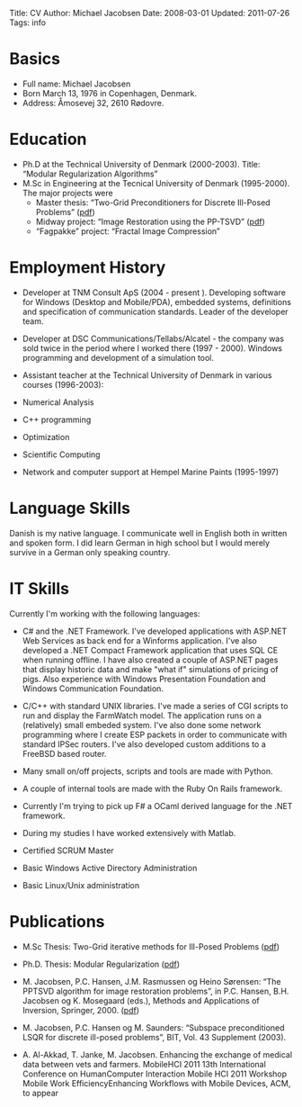 Title: CV
Author: Michael Jacobsen
Date: 2008-03-01
Updated: 2011-07-26
Tags: info

# Basics

* Full name: Michael Jacobsen
* Born March 13, 1976 in Copenhagen, Denmark.
* Address: Åmosevej 32, 2610 Rødovre.


# Education

* Ph.D at the Technical University of Denmark (2000-2003). 
  Title: “Modular Regularization Algorithms”
* M.Sc in Engineering at the Tecnical University of Denmark (1995-2000). 
  The major projects were 
  * Master thesis: “Two-Grid Preconditioners for Discrete Ill-Posed Problems” 
    (<a href="/Downloads/master-thesis.pdf">pdf</a>)
  * Midway project: “Image Restoration using the PP-TSVD” 
    (<a href="/Downloads/jacobsen98-image-restoration.pdf" title="Image Restoration">pdf</a>)
  * “Fagpakke” project: “Fractal Image Compression”


# Employment History

* Developer at TNM Consult ApS (2004 - present ). Developing software
  for Windows (Desktop and Mobile/PDA), embedded systems, definitions
  and specification of communication standards. Leader of the
  developer team.

* Developer at DSC Communications/Tellabs/Alcatel - the company was
  sold twice in the period where I worked there (1997 - 2000). Windows
  programming and development of a simulation tool.

* Assistant teacher at the Technical University of Denmark in various
  courses (1996-2003):
 
 * Numerical Analysis
 * C++ programming
 * Optimization
 * Scientific Computing

* Network and computer support at Hempel Marine Paints (1995-1997)

# Language Skills

Danish is my native language. I communicate well in English both in
written and spoken form. I did learn German in high school but I
would merely survive in a German only speaking country.

# IT Skills

Currently I'm working with the following languages: 

* C# and the .NET Framework. I've developed applications with ASP.NET
  Web Services as back end for a Winforms application. I've also
  developed a .NET Compact Framework application that uses SQL CE when
  running offline. I have also created a couple of ASP.NET pages that
  display historic data and make "what if" simulations of pricing of
  pigs. Also experience with Windows Presentation Foundation and
  Windows Communication Foundation.

* C/C++ with standard UNIX libraries. I've made a series of CGI
  scripts to run and display the FarmWatch model. The application runs
  on a (relatively) small embeded system. I've also done some network
  programming where I create ESP packets in order to communicate with
  standard IPSec routers. I've also developed custom additions to a
  FreeBSD based router.

* Many small on/off projects, scripts and tools are made with Python.

* A couple of internal tools are made with the Ruby On Rails
  framework.

* Currently I'm trying to pick up F# a OCaml derived language for the
  .NET framework.

* During my studies I have worked extensively with Matlab.

* Certified SCRUM Master

* Basic Windows Active Directory Administration

* Basic Linux/Unix administration

# Publications

* M.Sc Thesis: Two-Grid iterative methods for Ill-Posed Problems 
  (<a href="/Downloads/master-thesis.pdf">pdf</a>)

* Ph.D. Thesis: Modular Regularization (<a
  href="/Downloads/phd-thesis.pdf">pdf</a>)</li><li>M. Jacobsen,
  P.C. Hansen, J.M. Rasmussen og Heino Sørensen: “The PPTSVD algorithm
  for image restoration problems”, in P.C. Hansen, B.H. Jacobsen og
  K. Mosegaard (eds.), Methods and Applications of Inversion,
  Springer, 2000. (<a href="/Downloads/hansen00-pptsvd.pdf"
  title="PPTSVD paper">pdf</a>)

* M. Jacobsen, P.C. Hansen og M. Saunders: “Subspace preconditioned
  LSQR for discrete ill-posed problems”, BIT, Vol. 43 Supplement
  (2003).

* A. Al-Akkad, T. Janke, M. Jacobsen. Enhancing the exchange of
  medical data between vets and farmers. MobileHCI 2011 13th
  International Conference on HumanComputer Interaction Mobile HCI
  2011 Workshop Mobile Work EfficiencyEnhancing Workflows with Mobile
  Devices, ACM, to appear